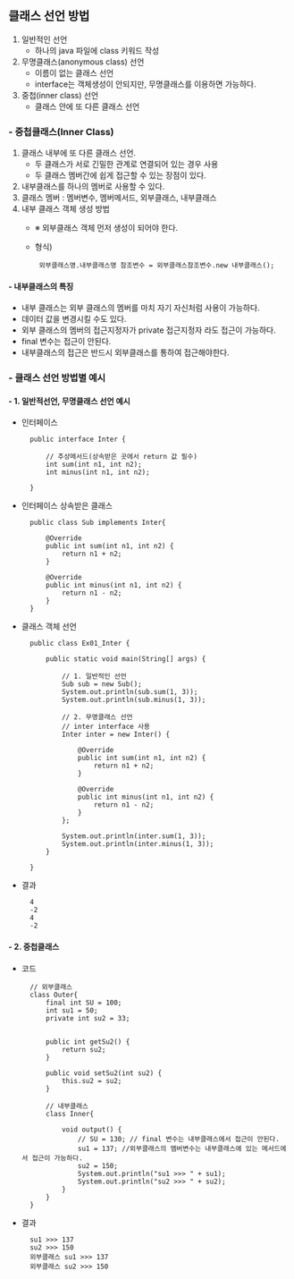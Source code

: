 ## 클래스 선언 방법
1. 일반적인 선언
    - 하나의 java 파일에 class 키워드 작성
2. 무명클래스(anonymous class) 선언
    - 이름이 없는 클래스 선언
    - interface는 객체생성이 안되지만, 무명클래스를 이용하면 가능하다.
3. 중첩(inner class) 선언
    - 클래스 안에 또 다른 클래스 선언

### - 중첩클래스(Inner Class)
1. 클래스 내부에 또 다른 클래스 선언.
    - 두 클래스가 서로 긴밀한 관계로 연결되어 있는 경우 사용
    - 두 클래스 멤버간에 쉽게 접근할 수 있는 장점이 있다.
2. 내부클래스를 하나의 멤버로 사용할 수 있다.
3. 클래스 멤버 : 멤버변수, 멤버메서드, 외부클래스, 내부클래스
4. 내부 클래스 객체 생성 방법
   - ※ 외부클래스 객체 먼저 생성이 되어야 한다.

    -  형식) 

            외부클래스명.내부클래스명 참조변수 = 외부클래스참조변수.new 내부클래스();

#### - 내부클래스의 특징
- 내부 클래스는 외부 클래스의 멤버를 마치 자기 자신처럼 사용이 가능하다.
 - 데이터 값을 변경시킬 수도 있다.
 - 외부 클래스의 멤버의 접근지정자가 private 접근지정자 라도 접근이 가능하다.
 - final 변수는 접근이 안된다.
- 내부클래스의 접근은 반드시 외부클래스를 통하여 접근해야한다.

### - 클래스 선언 방법별 예시
#### - 1. 일반적선언, 무명클래스 선언 예시

- 인터페이스 

        public interface Inter {
            
            // 추상메서드(상속받은 곳에서 return 값 필수)
            int sum(int n1, int n2);
            int minus(int n1, int n2);

        }

- 인터페이스 상속받은 클래스

        public class Sub implements Inter{

            @Override
            public int sum(int n1, int n2) {
                return n1 + n2;
            }

            @Override
            public int minus(int n1, int n2) {
                return n1 - n2;
            }
        }

- 클래스 객체 선언

        public class Ex01_Inter {

            public static void main(String[] args) {

                // 1. 일반적인 선언
                Sub sub = new Sub();
                System.out.println(sub.sum(1, 3));
                System.out.println(sub.minus(1, 3));
                
                // 2. 무명클래스 선언
                // inter interface 사용 
                Inter inter = new Inter() {
                    
                    @Override
                    public int sum(int n1, int n2) {
                        return n1 + n2;
                    }
                    
                    @Override
                    public int minus(int n1, int n2) {
                        return n1 - n2;
                    }
                };
                
                System.out.println(inter.sum(1, 3));
                System.out.println(inter.minus(1, 3));
            }

        }

- 결과

        4
        -2
        4
        -2

#### - 2. 중첩클래스
- 코드

        // 외부클래스
        class Outer{ 
            final int SU = 100;
            int su1 = 50;
            private int su2 = 33;
            
            
            public int getSu2() {
                return su2;
            }

            public void setSu2(int su2) {
                this.su2 = su2;
            }

            // 내부클래스
            class Inner{ 
                
                void output() {
                    // SU = 130; // final 변수는 내부클래스에서 접근이 안된다.
                    su1 = 137; //외부클래스의 멤버변수는 내부클래스에 있는 메서드에서 접근이 가능하다.
                    su2 = 150;
                    System.out.println("su1 >>> " + su1);
                    System.out.println("su2 >>> " + su2);
                }
            }
        }

- 결과

        su1 >>> 137
        su2 >>> 150
        외부클래스 su1 >>> 137
        외부클래스 su2 >>> 150
